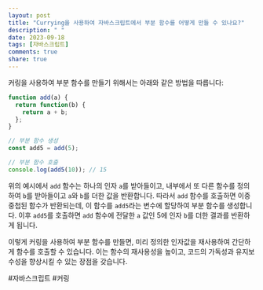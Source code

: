 ```yaml
---
layout: post
title: "Currying을 사용하여 자바스크립트에서 부분 함수를 어떻게 만들 수 있나요?"
description: " "
date: 2023-09-18
tags: [자바스크립트]
comments: true
share: true
---
```


커링을 사용하여 부분 함수를 만들기 위해서는 아래와 같은 방법을 따릅니다:

```javascript
function add(a) {
  return function(b) {
    return a + b;
  };
}

// 부분 함수 생성
const add5 = add(5);

// 부분 함수 호출
console.log(add5(10)); // 15
```

위의 예시에서 `add` 함수는 하나의 인자 `a`를 받아들이고, 내부에서 또 다른 함수를 정의하여 `b`를 받아들이고 `a`와 `b`를 더한 값을 반환합니다. 따라서 `add` 함수를 호출하면 이중 중첩된 함수가 반환되는데, 이 함수를 `add5`라는 변수에 할당하여 부분 함수를 생성합니다. 이후 `add5`를 호출하면 `add` 함수에 전달한 `a` 값인 5에 인자 `b`를 더한 결과를 반환하게 됩니다.

이렇게 커링을 사용하여 부분 함수를 만들면, 미리 정의한 인자값을 재사용하여 간단하게 함수를 호출할 수 있습니다. 이는 함수의 재사용성을 높이고, 코드의 가독성과 유지보수성을 향상시킬 수 있는 장점을 갖습니다.

#자바스크립트 #커링